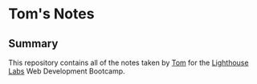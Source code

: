 # Tom's Notes
## Summary 

This repository contains all of the notes taken by [Tom](https://github.com/TomFream) for the [Lighthouse Labs](https://www.lighthouselabs.ca) Web Development Bootcamp.